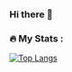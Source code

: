 ### Hi there 👋

### :fire: My Stats :

[![Top Langs](https://github-readme-stats.vercel.app/api/top-langs/?username=Arthur99Silva&layout=compact&theme=vision-friendly-dark)](https://github.com/anuraghazra/github-readme-stats)
